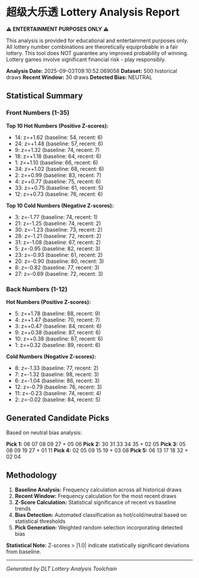 # 超级大乐透 Lottery Analysis Report

**⚠️ ENTERTAINMENT PURPOSES ONLY ⚠️**

This analysis is provided for educational and entertainment purposes only.
All lottery number combinations are theoretically equiprobable in a fair lottery.
This tool does NOT guarantee any improved probability of winning.
Lottery games involve significant financial risk - play responsibly.

**Analysis Date:** 2025-09-03T09:10:52.069058
**Dataset:** 500 historical draws
**Recent Window:** 30 draws
**Detected Bias:** NEUTRAL

## Statistical Summary

### Front Numbers (1-35)
**Top 10 Hot Numbers (Positive Z-scores):**
- 14: z=+1.62 (baseline: 54, recent: 6)
- 24: z=+1.48 (baseline: 57, recent: 6)
-  9: z=+1.32 (baseline: 74, recent: 7)
- 18: z=+1.18 (baseline: 64, recent: 6)
-  1: z=+1.10 (baseline: 66, recent: 6)
- 34: z=+1.02 (baseline: 68, recent: 6)
-  2: z=+0.99 (baseline: 83, recent: 7)
-  4: z=+0.77 (baseline: 75, recent: 6)
- 33: z=+0.75 (baseline: 61, recent: 5)
- 12: z=+0.73 (baseline: 76, recent: 6)

**Top 10 Cold Numbers (Negative Z-scores):**
-  3: z=-1.77 (baseline: 74, recent: 1)
- 21: z=-1.25 (baseline: 74, recent: 2)
- 30: z=-1.23 (baseline: 73, recent: 2)
- 28: z=-1.21 (baseline: 72, recent: 2)
- 31: z=-1.08 (baseline: 67, recent: 2)
-  5: z=-0.95 (baseline: 82, recent: 3)
- 23: z=-0.93 (baseline: 61, recent: 2)
- 20: z=-0.90 (baseline: 80, recent: 3)
-  8: z=-0.82 (baseline: 77, recent: 3)
- 27: z=-0.69 (baseline: 72, recent: 3)

### Back Numbers (1-12)
**Hot Numbers (Positive Z-scores):**
-  5: z=+1.78 (baseline: 88, recent: 9)
-  4: z=+1.47 (baseline: 70, recent: 7)
-  3: z=+0.47 (baseline: 84, recent: 6)
-  9: z=+0.38 (baseline: 87, recent: 6)
- 10: z=+0.38 (baseline: 87, recent: 6)
-  1: z=+0.32 (baseline: 89, recent: 6)

**Cold Numbers (Negative Z-scores):**
-  8: z=-1.33 (baseline: 77, recent: 2)
-  7: z=-1.32 (baseline: 98, recent: 3)
-  6: z=-1.04 (baseline: 86, recent: 3)
- 12: z=-0.79 (baseline: 76, recent: 3)
- 11: z=-0.23 (baseline: 74, recent: 4)
-  2: z=-0.02 (baseline: 84, recent: 5)

## Generated Candidate Picks

Based on neutral bias analysis:

**Pick 1:** 06 07 08 09 27 + 05 06
**Pick 2:** 30 31 33 34 35 + 02 05
**Pick 3:** 05 08 09 19 27 + 01 11
**Pick 4:** 02 05 09 15 19 + 03 08
**Pick 5:** 06 13 17 18 32 + 02 04

## Methodology

1. **Baseline Analysis:** Frequency calculation across all historical draws
2. **Recent Window:** Frequency calculation for the most recent draws
3. **Z-Score Calculation:** Statistical significance of recent vs baseline trends
4. **Bias Detection:** Automated classification as hot/cold/neutral based on statistical thresholds
5. **Pick Generation:** Weighted random selection incorporating detected bias

**Statistical Note:** Z-scores > |1.0| indicate statistically significant deviations from baseline.

---
*Generated by DLT Lottery Analysis Toolchain*